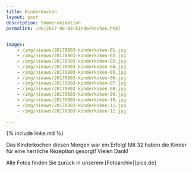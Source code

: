 ```yaml
---
title: Kinderkochen
layout: post
description: Sommeranimation
permalink: /de/2017-08-03-kinderkochen.html

    
images: 
    - /img/nieuws/20170803-kinderkoken-01.jpg
    - /img/nieuws/20170803-kinderkoken-02.jpg
    - /img/nieuws/20170803-kinderkoken-03.jpg
    - /img/nieuws/20170803-kinderkoken-04.jpg
    - /img/nieuws/20170803-kinderkoken-05.jpg
    - /img/nieuws/20170803-kinderkoken-06.jpg
    - /img/nieuws/20170803-kinderkoken-07.jpg
    - /img/nieuws/20170803-kinderkoken-08.jpg
    - /img/nieuws/20170803-kinderkoken-09.jpg
    - /img/nieuws/20170803-kinderkoken-10.jpg
    - /img/nieuws/20170803-kinderkoken-11.jpg
    - /img/nieuws/20170803-kinderkoken-12.jpg
    
---
```


{% include links.md %}

Das Kinderkochen diesen Morgen war ein Erfolg! Mit 32 haben die Kinder für eine herrliche Rezeption gesorgt! Vielen Dank!

Alle Fotos finden Sie zurück in unserem [Fotoarchiv][pics.de]


